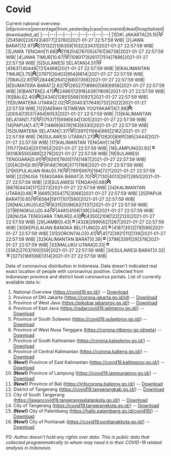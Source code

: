 # Covid
Current national overview:
|id|province|percentage|from_yesterday|case|recovered|dead|hospitalized|downloaded_at|
|---|---|---|---|---|---|---|---|---|
|1|DKI JAKARTA|25.15|![down](https://github.com/ariefrachmannn/covid/raw/master/img/rsz_down.png)|254580|226743|4077|23760|2021-01-27 22:57:59 WIB|
|2|JAWA BARAT|12.97|![up](https://github.com/ariefrachmannn/covid/raw/master/img/rsz_img_186982.png)|131322|106359|1532|23431|2021-01-27 22:57:59 WIB|
|3|JAWA TENGAH|11.68|![up](https://github.com/ariefrachmannn/covid/raw/master/img/rsz_img_186982.png)|118204|76705|4761|36738|2021-01-27 22:57:59 WIB|
|4|JAWA TIMUR|10.67|![down](https://github.com/ariefrachmannn/covid/raw/master/img/rsz_down.png)|108017|92617|7514|7886|2021-01-27 22:57:59 WIB|
|5|SULAWESI SELATAN|4.51|![down](https://github.com/ariefrachmannn/covid/raw/master/img/rsz_down.png)|45637|40448|721|4468|2021-01-27 22:57:59 WIB|
|6|KALIMANTAN TIMUR|3.75|![up](https://github.com/ariefrachmannn/covid/raw/master/img/rsz_img_186982.png)|37971|30403|954|6614|2021-01-27 22:57:59 WIB|
|7|RIAU|2.81|![down](https://github.com/ariefrachmannn/covid/raw/master/img/rsz_down.png)|28448|26412|680|1356|2021-01-27 22:57:59 WIB|
|8|SUMATERA BARAT|2.62|![down](https://github.com/ariefrachmannn/covid/raw/master/img/rsz_down.png)|26527|18980|589|6958|2021-01-27 22:57:59 WIB|
|9|BANTEN|2.47|![up](https://github.com/ariefrachmannn/covid/raw/master/img/rsz_img_186982.png)|24961|12916|439|11606|2021-01-27 22:57:59 WIB|
|10|BALI|2.40|![up](https://github.com/ariefrachmannn/covid/raw/master/img/rsz_img_186982.png)|24340|12851|568|10921|2021-01-27 22:57:59 WIB|
|11|SUMATERA UTARA|2.02|![down](https://github.com/ariefrachmannn/covid/raw/master/img/rsz_down.png)|20403|17649|732|2022|2021-01-27 22:57:59 WIB|
|12|DAERAH ISTIMEWA YOGYAKARTA|1.98|![up](https://github.com/ariefrachmannn/covid/raw/master/img/rsz_img_186982.png)|20054|13537|464|6053|2021-01-27 22:57:59 WIB|
|13|KALIMANTAN SELATAN|1.73|![down](https://github.com/ariefrachmannn/covid/raw/master/img/rsz_down.png)|17537|15598|634|1305|2021-01-27 22:57:59 WIB|
|14|PAPUA|1.47|![equal](https://github.com/ariefrachmannn/covid/raw/master/img/rsz_equal.png)|14869|8376|163|6330|2021-01-27 22:57:59 WIB|
|15|SUMATERA SELATAN|1.37|![down](https://github.com/ariefrachmannn/covid/raw/master/img/rsz_down.png)|13911|11064|665|2182|2021-01-27 22:57:59 WIB|
|16|SULAWESI UTARA|1.27|![up](https://github.com/ariefrachmannn/covid/raw/master/img/rsz_img_186982.png)|12820|8991|385|3444|2021-01-27 22:57:59 WIB|
|17|KALIMANTAN TENGAH|1.14|![down](https://github.com/ariefrachmannn/covid/raw/master/img/rsz_down.png)|11577|9424|201|1952|2021-01-27 22:57:59 WIB|
|18|LAMPUNG|0.92|![equal](https://github.com/ariefrachmannn/covid/raw/master/img/rsz_equal.png)|9318|6550|489|2279|2021-01-27 22:57:59 WIB|
|19|SULAWESI TENGGARA|0.91|![down](https://github.com/ariefrachmannn/covid/raw/master/img/rsz_down.png)|9261|7600|174|1487|2021-01-27 22:57:59 WIB|
|20|ACEH|0.90|![down](https://github.com/ariefrachmannn/covid/raw/master/img/rsz_down.png)|9149|7606|377|1166|2021-01-27 22:57:59 WIB|
|21|KEPULAUAN RIAU|0.78|![down](https://github.com/ariefrachmannn/covid/raw/master/img/rsz_down.png)|7891|6970|194|727|2021-01-27 22:57:59 WIB|
|22|NUSA TENGGARA BARAT|0.70|![down](https://github.com/ariefrachmannn/covid/raw/master/img/rsz_down.png)|7130|4013|267|2850|2021-01-27 22:57:59 WIB|
|23|SULAWESI TENGAH|0.68|![up](https://github.com/ariefrachmannn/covid/raw/master/img/rsz_img_186982.png)|6878|4434|171|2273|2021-01-27 22:57:59 WIB|
|24|KALIMANTAN UTARA|0.66|![equal](https://github.com/ariefrachmannn/covid/raw/master/img/rsz_equal.png)|6695|3554|75|3066|2021-01-27 22:57:59 WIB|
|25|PAPUA BARAT|0.65|![down](https://github.com/ariefrachmannn/covid/raw/master/img/rsz_down.png)|6584|5917|107|560|2021-01-27 22:57:59 WIB|
|26|MALUKU|0.62|![down](https://github.com/ariefrachmannn/covid/raw/master/img/rsz_down.png)|6315|5096|82|1137|2021-01-27 22:57:59 WIB|
|27|BENGKULU|0.44|![down](https://github.com/ariefrachmannn/covid/raw/master/img/rsz_down.png)|4481|4108|139|234|2021-01-27 22:57:59 WIB|
|28|NUSA TENGGARA TIMUR|0.43|![up](https://github.com/ariefrachmannn/covid/raw/master/img/rsz_img_186982.png)|4350|2108|122|2120|2021-01-27 22:57:59 WIB|
|29|JAMBI|0.43|![equal](https://github.com/ariefrachmannn/covid/raw/master/img/rsz_equal.png)|4328|2999|62|1267|2021-01-27 22:57:59 WIB|
|30|KEPULAUAN BANGKA BELITUNG|0.41|![equal](https://github.com/ariefrachmannn/covid/raw/master/img/rsz_equal.png)|4187|3512|79|596|2021-01-27 22:57:59 WIB|
|31|GORONTALO|0.41|![down](https://github.com/ariefrachmannn/covid/raw/master/img/rsz_down.png)|4172|3921|112|139|2021-01-27 22:57:59 WIB|
|32|KALIMANTAN BARAT|0.38|![equal](https://github.com/ariefrachmannn/covid/raw/master/img/rsz_equal.png)|3798|3391|29|378|2021-01-27 22:57:59 WIB|
|33|MALUKU UTARA|0.33|![equal](https://github.com/ariefrachmannn/covid/raw/master/img/rsz_equal.png)|3362|2703|100|559|2021-01-27 22:57:59 WIB|
|34|SULAWESI BARAT|0.32|![equal](https://github.com/ariefrachmannn/covid/raw/master/img/rsz_equal.png)|3273|1891|68|1314|2021-01-27 22:57:59 WIB|

Data of coronavirus distribution in Indonesia. Data doesn't indicated real exact location of people with coronavirus positive. Collected from Indonesian province and district level coronavirus portals. List of currently available data is:
1. National Overview (https://covid19.go.id/) -- [Download](https://www.dropbox.com/s/66ly270fw4y76fx/covid_nasional.csv?dl=0)
2. Province of DKI Jakarta (https://corona.jakarta.go.id/id) -- [Download](https://riwayat-file-covid-19-dki-jakarta-jakartagis.hub.arcgis.com/)
3. Province of West Java (https://pikobar.jabarprov.go.id/) -- [Download](https://www.dropbox.com/s/alg0zp60fylq6cn/covid_jabar.csv?dl=0)
4. Province of East Java (https://radarcovid19.jatimprov.go.id/) -- [Download](https://www.dropbox.com/sh/e7vtgcnl4ckbvr4/AADo9UMRDZvrhHn66qTHZOvNa?dl=0)
5. Province of South Sulawesi (https://covid19.sulselprov.go.id/) -- [Download](https://www.dropbox.com/s/z5ek23lwcztj7z7/covid_sulsel.csv?dl=0)
6. Province of West Nusa Tenggara (https://corona.ntbprov.go.id/peta) -- [Download](https://www.dropbox.com/s/4p2k93n42xx0c00/covid_ntb.csv?dl=0)
7. Province of South Kalimantan (https://corona.kalselprov.go.id/) -- [Download](https://www.dropbox.com/sh/7aa2kvz8lb04pzz/AADH1Oj5oFMw2mp-D3JStPRsa?dl=0)
8. Province of Central Kalimantan (https://corona.kalteng.go.id/) -- [Download](https://www.dropbox.com/s/9q01v5r3ys2ozk4/covid_kalteng.csv?dl=0)
9. **(New!)** Province of East Kalimantan (https://covid19.kaltimprov.go.id/) -- [Download](https://www.dropbox.com/sh/qhpxj532nm80goa/AAB6ek_fp1__ieTR0TFQpfIga?dl=0)
10. **(New!)** Province of Lampung (https://covid19.lampungprov.go.id/) -- [Download](https://www.dropbox.com/s/ecuew6oa9kzwqwx/covid_lampung.csv?dl=0)
11. **(New!)** Province of Bali (https://infocorona.baliprov.go.id/) -- [Download](https://www.dropbox.com/sh/iceiwun4ufttmiu/AAC7dSRMpfTjPI1Lfzw-LeCUa?dl=0)
12. District of Tangerang (https://covid19.tangerangkab.go.id/) -- [Download](https://www.dropbox.com/sh/yxovyy6sy5bnz4p/AACZzVHinisKmz8oQWyQJ3nua?dl=0)
13. City of South Tangerang (https://lawancovid19.tangerangselatankota.go.id/) -- [Download](https://www.dropbox.com/s/zlvxo4ivswdzmle/covid_tangsel.csv?dl=0)
14. City of Tangerang (https://covid19.tangerangkota.go.id/) -- [Download](https://www.dropbox.com/s/e53224kvdrpjzy0/covid_tangkot.csv?dl=0)
15. **(New!)** City of Palembang (https://hallo.palembang.go.id/covid19/) -- [Download](https://www.dropbox.com/sh/oj17bhwhlpjht9e/AABZEG-OiaSaFvikATDx6coEa?dl=0)
16. **(New!)** City of Pontianak (https://covid19.pontianakkota.go.id/) -- [Download](https://www.dropbox.com/sh/66if3y4ly51j4sh/AADQ-zwLGa7Kz4ZzJgDw2-3na?dl=0)

PS: *Author doesn't hold any rights over data. This is public data that collected programmatically to whom may need it in their COVID-19 related analysis in Indonesia.*

